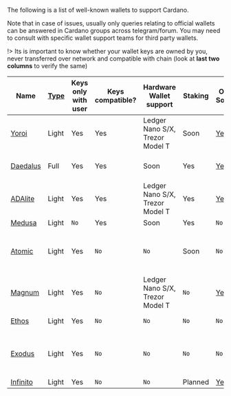 
The following is a list of well-known wallets to support Cardano.

Note that in case of issues, usually only queries relating to official wallets can be answered in Cardano groups across telegram/forum. You may need to consult with specific wallet support teams for third party wallets.

!> Its is important to know whether your wallet keys are owned by you, never transferred over network and compatible with chain (look at **last two columns** to verify the same)

|Name      |[Type][1]|Keys only with user|Keys compatible?|Hardware Wallet support        |Staking |Open Source|Creator |Platforms|
|----------|---------|-------------------|----------------|-------------------------------|--------|-----------|--------|---------|
|[Yoroi]   |Light    |Yes                |Yes             |Ledger Nano S/X, Trezor Model T|Soon    |[Yes](https://github.com/emurgo/yoroi-frontend)|[Emurgo](https://emurgo.io)|Chrome Extension, Android, IPhone|        
|[Daedalus]|Full     |Yes                |Yes             |Soon                           |Yes     |[Yes](https://github.com/input-output-hk/daedalus)|[IOG](https://iohk.io)|Windows, MacOS, Linux|
|[ADAlite] |Light    |Yes                |Yes             |Ledger Nano S/X, Trezor Model T|Yes     |[Yes](https://github.com/vacuumlabs/adalite)|[VacuumLabs](https://www.vacuumlabs.com/)|Web|
|[Medusa]  |Light    |`No`               |Yes             |Soon                           |Yes     |`No`|[Denis Kalinin](https://t.me/Fell_x27)|Web|
|[Atomic]  |Light    |Yes                |`No`            |`No`                           |Soon    |`No`|[Atomic]|Windows, MacOS, Linux, Android, IPhone|
|[Magnum]  |Light    |Yes                |`No`            |Ledger Nano S/X, Trezor Model T|`No`    |[Yes](https://github.com/magnumwallet)|[Magnum]|Web|
|[Ethos]   |Light    |Yes                |`No`            |`No`                           |`No`    |`No`|[Ethos]|Android, IPhone|
|[Exodus]  |Light    |Yes                |`No`            |`No`                           |`No`    |`No`|[Exodus]|Windows, MacOS, Linux, Android, IPhone|
|[Infinito]|Light    |Yes                |`No`            |`No`                           |Planned |[Yes](https://github.com/infinityblockchainlabs)|[Infinito]|No|Android, Iphone|


[1]: Wallets/types.md#software-wallets
[Daedalus]: https://daedaluswallet.io
[Yoroi]: https://yoroi-wallet.com
[ADAlite]: https://www.adalite.io
[Medusa]: https://adawallet.io/
[Atomic]: https://atomicwallet.io/
[Magnum]: https://magnumwallet.co/
[Ethos]: https://www.ethos.io/universal-wallet/
[Exodus]: https://www.exodus.io/
[Infinito]: https://www.infinitowallet.io
